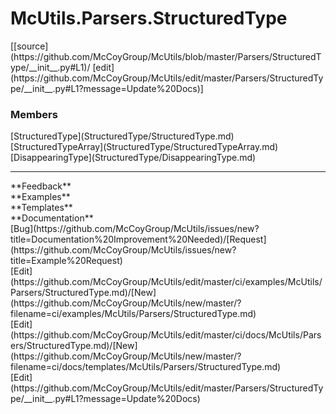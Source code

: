 # <a id="McUtils.Parsers.StructuredType">McUtils.Parsers.StructuredType</a> 
<div class="docs-source-link" markdown="1">
[[source](https://github.com/McCoyGroup/McUtils/blob/master/Parsers/StructuredType/__init__.py#L1)/
[edit](https://github.com/McCoyGroup/McUtils/edit/master/Parsers/StructuredType/__init__.py#L1?message=Update%20Docs)]
</div>
    


### Members
<div class="container alert alert-secondary bg-light">
  <div class="row">
   <div class="col" markdown="1">
[StructuredType](StructuredType/StructuredType.md)   
</div>
   <div class="col" markdown="1">
[StructuredTypeArray](StructuredType/StructuredTypeArray.md)   
</div>
   <div class="col" markdown="1">
[DisappearingType](StructuredType/DisappearingType.md)   
</div>
</div>
  <div class="row">
   <div class="col" markdown="1">
   
</div>
   <div class="col" markdown="1">
   
</div>
   <div class="col" markdown="1">
   
</div>
</div>
</div>













---


<div markdown="1" class="text-secondary">
<div class="container">
  <div class="row">
   <div class="col" markdown="1">
**Feedback**   
</div>
   <div class="col" markdown="1">
**Examples**   
</div>
   <div class="col" markdown="1">
**Templates**   
</div>
   <div class="col" markdown="1">
**Documentation**   
</div>
   <div class="col" markdown="1">
   
</div>
   <div class="col" markdown="1">
   
</div>
   <div class="col" markdown="1">
   
</div>
</div>
  <div class="row">
   <div class="col" markdown="1">
[Bug](https://github.com/McCoyGroup/McUtils/issues/new?title=Documentation%20Improvement%20Needed)/[Request](https://github.com/McCoyGroup/McUtils/issues/new?title=Example%20Request)   
</div>
   <div class="col" markdown="1">
[Edit](https://github.com/McCoyGroup/McUtils/edit/master/ci/examples/McUtils/Parsers/StructuredType.md)/[New](https://github.com/McCoyGroup/McUtils/new/master/?filename=ci/examples/McUtils/Parsers/StructuredType.md)   
</div>
   <div class="col" markdown="1">
[Edit](https://github.com/McCoyGroup/McUtils/edit/master/ci/docs/McUtils/Parsers/StructuredType.md)/[New](https://github.com/McCoyGroup/McUtils/new/master/?filename=ci/docs/templates/McUtils/Parsers/StructuredType.md)   
</div>
   <div class="col" markdown="1">
[Edit](https://github.com/McCoyGroup/McUtils/edit/master/Parsers/StructuredType/__init__.py#L1?message=Update%20Docs)   
</div>
   <div class="col" markdown="1">
   
</div>
   <div class="col" markdown="1">
   
</div>
   <div class="col" markdown="1">
   
</div>
</div>
</div>
</div>
